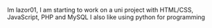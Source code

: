 Im lazor01,
I am starting to work on a uni project with HTML/CSS, JavaScript, PHP and MySQL
I also like using python for programming


<!---
lazor01/lazor01 is a ✨ special ✨ repository because its `README.md` (this file) appears on your GitHub profile.
You can click the Preview link to take a look at your changes.
--->
